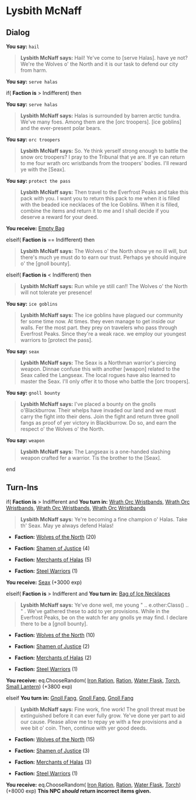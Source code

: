 # Lysbith McNaff
## Dialog

**You say:** `hail`



>**Lysbith McNaff says:** Hail! Ye've come to [serve Halas]. have ye not? We're the Wolves o' the North and it is our task to defend our city from harm.

**You say:** `serve halas`



if( **Faction is** > Indifferent) then 



**You say:** `serve halas`





>**Lysbith McNaff says:** Halas is surrounded by barren arctic tundra. We've many foes. Among them are the [orc troopers]. [ice goblins] and the ever-present polar bears.



**You say:** `orc troopers`





>**Lysbith McNaff says:** So. Ye think yerself strong enough to battle the snow orc troopers? I pray to the Tribunal that ye are. If ye can return to me four wrath orc wristbands from the troopers' bodies. I'll reward ye with the [Seax].



**You say:** `protect the pass`





>**Lysbith McNaff says:** Then travel to the Everfrost Peaks and take this pack with you.  I want you to return this pack to me when it is filled with the beaded ice necklaces of the Ice Goblins.  When it is filled, combine the items and return it to me and I shall decide if you deserve a reward for your deed.




**You receive:**  [Empty Bag](/item/17944)










elseif( **Faction is** == Indifferent) then



>**Lysbith McNaff says:** The Wolves o' the North show ye no ill will, but there's much ye must do to earn our trust. Perhaps ye should inquire o' the [gnoll bounty].


elseif( **Faction is** < Indifferent) then



>**Lysbith McNaff says:** Run while ye still can!! The Wolves o' the North will not tolerate yer presence!





**You say:** `ice goblins`



>**Lysbith McNaff says:** The ice goblins have plagued our community fer some time now. At times. they even manage to get inside our walls. Fer the most part. they prey on travelers who pass through Everfrost Peaks. Since they're a weak race. we employ our youngest warriors to [protect the pass].

**You say:** `seax`



>**Lysbith McNaff says:** The Seax is a Northman warrior's piercing weapon. Dinnae confuse this with another [weapon] related to the Seax called the Langseax. The local rogues have also learned to master the Seax. I'll only offer it to those who battle the [orc troopers].

**You say:** `gnoll bounty`



>**Lysbith McNaff says:** I've placed a bounty on the gnolls o'Blackburrow. Their whelps have invaded our land and we must carry the fight into their dens. Join the fight and return three gnoll fangs as proof of yer victory in Blackburrow. Do so, and earn the respect o' the Wolves o' the North.

**You say:** `weapon`



>**Lysbith McNaff says:** The Langseax is a one-handed slashing weapon crafted fer a warrior. Tis the brother to the [Seax].


end

## Turn-Ins



if( **Faction is** > Indifferent and  **You turn in:** [Wrath Orc Wristbands](/item/12223), [Wrath Orc Wristbands](/item/12223), [Wrath Orc Wristbands](/item/12223), [Wrath Orc Wristbands](/item/12223)


>**Lysbith McNaff says:** Ye're becoming a fine champion o' Halas. Take th' Seax. May ye always defend Halas!





* __Faction:__ [Wolves of the North](/faction/320) (20)





* __Faction:__ [Shamen of Justice](/faction/327) (4)





* __Faction:__ [Merchants of Halas](/faction/328) (5)





* __Faction:__ [Steel Warriors](/faction/311) (1)





 **You receive:**  [Seax](/item/7322) (+3000 exp)

elseif( **Faction is** > Indifferent and  **You turn in:** [Bag of Ice Necklaces](/item/13898)


>**Lysbith McNaff says:** Ye've done well, me young " .. e.other:Class() .. " .  We've gathered these to add to yer provisions.  While in the Everfrost Peaks, be on the watch fer any gnolls ye may find.  I declare there to be a [gnoll bounty].





* __Faction:__ [Wolves of the North](/faction/320) (10)





* __Faction:__ [Shamen of Justice](/faction/327) (2)





* __Faction:__ [Merchants of Halas](/faction/328) (2)





* __Faction:__ [Steel Warriors](/faction/311) (1)





 **You receive:** eq.ChooseRandom( [Iron Ration](/item/13005), [Ration](/item/13007), [Water Flask](/item/13006), [Torch](/item/13002), [Small Lantern](/item/13003)) (+3800 exp)

elseif **You turn in:** [Gnoll Fang](/item/13915), [Gnoll Fang](/item/13915), [Gnoll Fang](/item/13915)



>**Lysbith McNaff says:** Fine work, fine work!  The gnoll threat must be extinguished before it can ever fully grow.  Ye've done yer part to aid our cause.  Please allow me to repay ye with a few provisions and a wee bit o' coin.  Then, continue with yer good deeds.





* __Faction:__ [Wolves of the North](/faction/320) (15)




* __Faction:__ [Shamen of Justice](/faction/327) (3)




* __Faction:__ [Merchants of Halas](/faction/328) (3)




* __Faction:__ [Steel Warriors](/faction/311) (1)




 **You receive:** eq.ChooseRandom( [Iron Ration](/item/13005), [Ration](/item/13007), [Water Flask](/item/13006), [Torch](/item/13002)) (+8000 exp)
**This NPC *should* return incorrect items given.**
